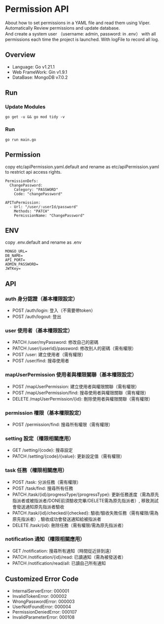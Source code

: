 # Permission API
About how to set permissions in a YAML file and read them using Viper.  
Automatically Review permissions and update database.  
And create a system user （username: admin, password: in .env） with all permissions each time the project is launched.
With logFile to record all log.  

## Overview

- Language: Go v1.21.1
- Web FrameWork: Gin v1.9.1
- DataBase: MongoDB v7.0.2

## Run

### Update Modules
```
go get -u && go mod tidy -v
```


### Run
```
go run main.go
```


## Permission
copy etc/apiPermission.yaml.default and rename as etc/apiPermission.yaml to restrict api access rights.   
```
PermissionDefs:
  ChangePassword:
    Category: "PASSWORD"
    Code: "changePassword"

APIToPermission:
  - Url: "/user/:userId/password"
    Methods: "PATCH"
    PermissionName: "ChangePassword"
```


## ENV
copy .env.default and rename as .env
```
MONGO_URL=
DB_NAME=
API_PORT=
ADMIN_PASSWORD=
JWTKey=
```

## API

### auth 身分認證（基本權限設定）
- POST /auth/login: 登入（不需要帶token）
- POST /auth/logout: 登出

### user 使用者（基本權限設定）
- PATCH /user/myPassword: 修改自己的密碼
- PATCH /user/{userId}/password: 修改別人的密碼（需有權限）
- POST /user: 建立使用者（需有權限）
- POST /user/find: 搜尋使用者

### mapUserPermission 使用者與權限關聯（基本權限設定）
- POST /mapUserPermission: 建立使用者與權限關聯（需有權限）
- POST /mapUserPermission/find: 搜尋使用者與權限關聯（需有權限）
- DELETE /mapUserPermission/{id}: 刪除使用者與權限關聯（需有權限）

### permission 權限（基本權限設定）
- POST /permission/find: 搜尋所有權限（需有權限）

### setting 設定（權限相關應用）
- GET /setting/{code}: 搜尋設定
- PATCH /setting/{code}/{value}: 更新設定值（需有權限）

### task 任務（權限相關應用）
- POST /task: 分派任務（需有權限）
- POST /task/find: 搜尋所有任務
- PATCH /task/{id}/progressType/{progressType}: 更新任務進度（需為原先指派者或被指派者/DONE前須驗收完畢/DELETE需為原先指派者）, 移致測試會發送通知原先指派者驗收
- PATCH /task/{id}/checked/{checked}: 驗收/驗收失敗任務（需有權限/需為原先指派者）, 驗收成功會發送通知給被指派者
- DELETE /task/{id}: 刪除任務（需有權限/需為原先指派者）

### notification 通知（權限相關應用）
- GET /notification: 搜尋所有通知（時間從近排到遠）
- PATCH /notification/{id}/read: 已讀通知（需為被發送者）
- PATCH /notification/read/all: 已讀自己所有通知

## Customized Error Code
- InternalServerError: 000001
- InvalidTokenError: 000002
- WrongPasswordError: 000003
- UserNotFoundError: 000004
- PermissionDeniedError: 000107
- InvalidParameterError: 000108
